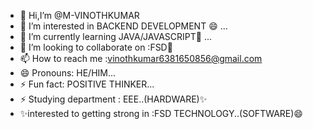 - 👋 Hi,I’m @M-VINOTHKUMAR
- 👀 I’m interested in BACKEND DEVELOPMENT 😄 ...
- 🌱 I’m currently learning JAVA/JAVASCRIPT👀 ...
- 💞️ I’m looking to collaborate on :FSD💞️
- 📫 How to reach me :vinothkumar6381650856@gmail.com
- 😄 Pronouns: HE/HIM...
- ⚡ Fun fact: POSITIVE THINKER...
- ⚡ Studying department : EEE..(HARDWARE)✨
-  ✨interested to getting strong in :FSD TECHNOLOGY..(SOFTWARE)😄

<!---
M-VINOTHKUMAR/M-VINOTHKUMAR is a ✨ special ✨ repository because its `README.md` (this file) appears on your GitHub profile.
You can click the Preview link to take a look at your changes.
--->
